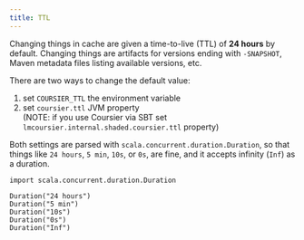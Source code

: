 ```yaml
---
title: TTL
---
```


Changing things in cache are given a time-to-live (TTL) of **24 hours** by default.
Changing things are artifacts for versions ending with `-SNAPSHOT`, Maven metadata files listing available versions, etc.

There are two ways to change the default value:
1. set `COURSIER_TTL` the environment variable
2. set `coursier.ttl` JVM property \
(NOTE: if you use Coursier via SBT set `lmcoursier.internal.shaded.coursier.ttl` property)

Both settings are parsed with `scala.concurrent.duration.Duration`, so that things like `24 hours`, `5 min`, `10s`, or `0s`, are fine, and it accepts infinity (`Inf`) as a duration.

```tut:invisible
import scala.concurrent.duration.Duration

Duration("24 hours")
Duration("5 min")
Duration("10s")
Duration("0s")
Duration("Inf")
```
